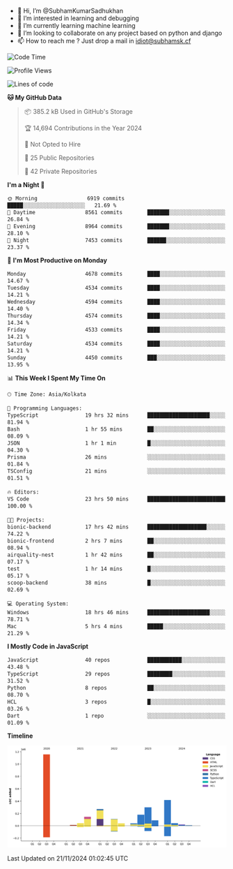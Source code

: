 - 👋 Hi, I’m @SubhamKumarSadhukhan
- 👀 I’m interested in learning and debugging
- 🌱 I’m currently learning machine learning
- 💞️ I’m looking to collaborate on any project based on python and django
- 📫 How to reach me ?
      Just drop a mail in idiot@subhamsk.cf

<!---
SubhamKumarSadhukhan/SubhamKumarSadhukhan is a ✨ special ✨ repository because its `README.md` (this file) appears on your GitHub profile.
You can click the Preview link to take a look at your changes.
--->


<!--START_SECTION:waka-->
![Code Time](http://img.shields.io/badge/Code%20Time-2%2C645%20hrs%2059%20mins-blue)

![Profile Views](http://img.shields.io/badge/Profile%20Views-1-blue)

![Lines of code](https://img.shields.io/badge/From%20Hello%20World%20I%27ve%20Written-2.9%20million%20lines%20of%20code-blue)

**🐱 My GitHub Data** 

> 📦 385.2 kB Used in GitHub's Storage 
 > 
> 🏆 14,694 Contributions in the Year 2024
 > 
> 🚫 Not Opted to Hire
 > 
> 📜 25 Public Repositories 
 > 
> 🔑 42 Private Repositories 
 > 
**I'm a Night 🦉** 

```text
🌞 Morning                6919 commits        █████░░░░░░░░░░░░░░░░░░░░   21.69 % 
🌆 Daytime                8561 commits        ███████░░░░░░░░░░░░░░░░░░   26.84 % 
🌃 Evening                8964 commits        ███████░░░░░░░░░░░░░░░░░░   28.10 % 
🌙 Night                  7453 commits        ██████░░░░░░░░░░░░░░░░░░░   23.37 % 
```
📅 **I'm Most Productive on Monday** 

```text
Monday                   4678 commits        ████░░░░░░░░░░░░░░░░░░░░░   14.67 % 
Tuesday                  4534 commits        ████░░░░░░░░░░░░░░░░░░░░░   14.21 % 
Wednesday                4594 commits        ████░░░░░░░░░░░░░░░░░░░░░   14.40 % 
Thursday                 4574 commits        ████░░░░░░░░░░░░░░░░░░░░░   14.34 % 
Friday                   4533 commits        ████░░░░░░░░░░░░░░░░░░░░░   14.21 % 
Saturday                 4534 commits        ████░░░░░░░░░░░░░░░░░░░░░   14.21 % 
Sunday                   4450 commits        ███░░░░░░░░░░░░░░░░░░░░░░   13.95 % 
```


📊 **This Week I Spent My Time On** 

```text
🕑︎ Time Zone: Asia/Kolkata

💬 Programming Languages: 
TypeScript               19 hrs 32 mins      ████████████████████░░░░░   81.94 % 
Bash                     1 hr 55 mins        ██░░░░░░░░░░░░░░░░░░░░░░░   08.09 % 
JSON                     1 hr 1 min          █░░░░░░░░░░░░░░░░░░░░░░░░   04.30 % 
Prisma                   26 mins             ░░░░░░░░░░░░░░░░░░░░░░░░░   01.84 % 
TSConfig                 21 mins             ░░░░░░░░░░░░░░░░░░░░░░░░░   01.51 % 

🔥 Editors: 
VS Code                  23 hrs 50 mins      █████████████████████████   100.00 % 

🐱‍💻 Projects: 
bionic-backend           17 hrs 42 mins      ███████████████████░░░░░░   74.22 % 
bionic-frontend          2 hrs 7 mins        ██░░░░░░░░░░░░░░░░░░░░░░░   08.94 % 
airquality-nest          1 hr 42 mins        ██░░░░░░░░░░░░░░░░░░░░░░░   07.17 % 
test                     1 hr 14 mins        █░░░░░░░░░░░░░░░░░░░░░░░░   05.17 % 
scoop-backend            38 mins             █░░░░░░░░░░░░░░░░░░░░░░░░   02.69 % 

💻 Operating System: 
Windows                  18 hrs 46 mins      ████████████████████░░░░░   78.71 % 
Mac                      5 hrs 4 mins        █████░░░░░░░░░░░░░░░░░░░░   21.29 % 
```

**I Mostly Code in JavaScript** 

```text
JavaScript               40 repos            ███████████░░░░░░░░░░░░░░   43.48 % 
TypeScript               29 repos            ████████░░░░░░░░░░░░░░░░░   31.52 % 
Python                   8 repos             ██░░░░░░░░░░░░░░░░░░░░░░░   08.70 % 
HCL                      3 repos             █░░░░░░░░░░░░░░░░░░░░░░░░   03.26 % 
Dart                     1 repo              ░░░░░░░░░░░░░░░░░░░░░░░░░   01.09 % 
```



**Timeline**

![Lines of Code chart](https://raw.githubusercontent.com/SubhamKumarSadhukhan/SubhamKumarSadhukhan/main/assets/bar_graph.png)


 Last Updated on 21/11/2024 01:02:45 UTC
<!--END_SECTION:waka-->
